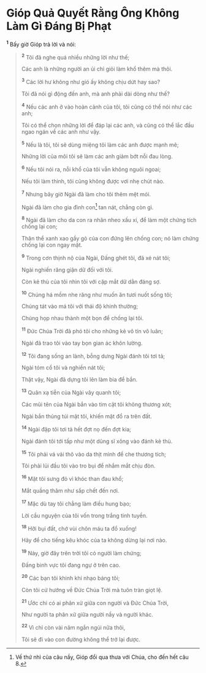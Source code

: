 # Gióp Quả Quyết Rằng Ông Không Làm Gì Ðáng Bị Phạt
<sup><b>1</b></sup> Bấy giờ Gióp trả lời và nói:

> <sup><b>2</b></sup> Tôi đã nghe quá nhiều những lời như thế;
> 
> Các anh là những người an ủi chỉ giỏi làm khổ thêm mà thôi.
> 
> <sup><b>3</b></sup> Các lời hư không như gió ấy không chịu dứt hay sao?
> 
> Tôi đã nói gì động đến anh, mà anh phải dài dòng như thế?
> 
> <sup><b>4</b></sup> Nếu các anh ở vào hoàn cảnh của tôi, tôi cũng có thể nói như các anh;
> 
> Tôi có thể chọn những lời để đáp lại các anh, và cũng có thể lắc đầu ngao ngán về các anh như vậy.
> 
> <sup><b>5</b></sup> Nếu là tôi, tôi sẽ dùng miệng tôi làm các anh được mạnh mẽ;
> 
> Những lời của môi tôi sẽ làm các anh giảm bớt nỗi đau lòng.
> 
> <sup><b>6</b></sup> Nếu tôi nói ra, nỗi khổ của tôi vẫn không nguôi ngoai;
> 
> Nếu tôi làm thinh, tôi cũng không được vơi nhẹ chút nào.
> 
> <sup><b>7</b></sup> Nhưng bây giờ Ngài đã làm cho tôi thêm mệt mỏi.
>
> Ngài đã làm cho gia đình con[^1-059b1abd-dd02-488f-b28d-7a55b756c26d] tan nát, chẳng còn gì.
> 
> <sup><b>8</b></sup> Ngài đã làm cho da con ra nhăn nheo xấu xí, để làm một chứng tích chống lại con;
> 
> Thân thể xanh xao gầy gò của con đứng lên chống con; nó làm chứng chống lại con ngay mặt.
>
> <sup><b>9</b></sup> Trong cơn thịnh nộ của Ngài, Ðấng ghét tôi, đã xé nát tôi;
> 
> Ngài nghiến răng giận dữ đối với tôi.
> 
> Còn kẻ thù của tôi nhìn tôi với cặp mắt dữ dằn đáng sợ.
> 
> <sup><b>10</b></sup> Chúng há mồm nhe răng như muốn ăn tươi nuốt sống tôi;
> 
> Chúng tát vào má tôi với thái độ khinh thường;
> 
> Chúng họp nhau thành một bọn để chống lại tôi.
> 
> <sup><b>11</b></sup> Ðức Chúa Trời đã phó tôi cho những kẻ vô tín vô luân;
> 
> Ngài đã trao tôi vào tay bọn gian ác khôn lường.
> 
> <sup><b>12</b></sup> Tôi đang sống an lành, bỗng dưng Ngài đánh tôi tơi tả;
> 
> Ngài tóm cổ tôi và nghiền nát tôi;
> 
> Thật vậy, Ngài đã dựng tôi lên làm bia để bắn.
> 
> <sup><b>13</b></sup> Quân xạ tiễn của Ngài vây quanh tôi;
> 
> Các mũi tên của Ngài bắn vào tim cật tôi không thương xót;
> 
> Ngài bắn thủng túi mật tôi, khiến mật đổ ra trên đất.
> 
> <sup><b>14</b></sup> Ngài đập tôi tơi tả hết đợt nọ đến đợt kia;
> 
> Ngài đánh tôi tới tấp như một dũng sĩ xông vào đánh kẻ thù.
> 
> <sup><b>15</b></sup> Tôi phải vá vải thô vào da thịt mình để che thương tích;
> 
> Tôi phải lủi đầu tôi vào tro bụi để nhắm mắt chịu đòn.
> 
> <sup><b>16</b></sup> Mặt tôi sưng đỏ vì khóc than đau khổ;
> 
> Mắt quầng thâm như sắp chết đến nơi.
> 
> <sup><b>17</b></sup> Mặc dù tay tôi chẳng làm điều hung bạo;
> 
> Lời cầu nguyện của tôi vốn trong trắng tinh tuyền.
> 
> <sup><b>18</b></sup> Hỡi bụi đất, chớ vùi chôn máu ta đổ xuống!
> 
> Hãy để cho tiếng kêu khóc của ta không dừng lại nơi nào.
> 
> <sup><b>19</b></sup> Này, giờ đây trên trời tôi có người làm chứng;
> 
> Ðấng binh vực tôi đang ngự ở trên cao.
> 
> <sup><b>20</b></sup> Các bạn tôi khinh khi nhạo báng tôi;
> 
> Còn tôi cứ hướng về Ðức Chúa Trời mà tuôn tràn giọt lệ.
> 
> <sup><b>21</b></sup> Ước chi có ai phân xử giữa con người và Ðức Chúa Trời,
> 
> Như người ta phân xử giữa người nầy và người khác.
> 
> <sup><b>22</b></sup> Vì chỉ còn vài năm ngắn ngủi nữa thôi,
> 
> Tôi sẽ đi vào con đường không thể trở lại được.

[^1-059b1abd-dd02-488f-b28d-7a55b756c26d]: Vế thứ nhì của câu nầy, Gióp đổi qua thưa với Chúa, cho đến hết câu 8.